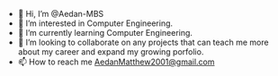 - 👋 Hi, I’m @Aedan-MBS
- 👀 I’m interested in Computer Engineering.
- 🌱 I’m currently learning Computer Engineering.
- 💞️ I’m looking to collaborate on any projects that can teach me more about my career and expand my growing porfolio.
- 📫 How to reach me AedanMatthew2001@gmail.com

<!---
Aedan-MBS/Aedan-MBS is a ✨ special ✨ repository because its `README.md` (this file) appears on your GitHub profile.
You can click the Preview link to take a look at your changes.
--->
